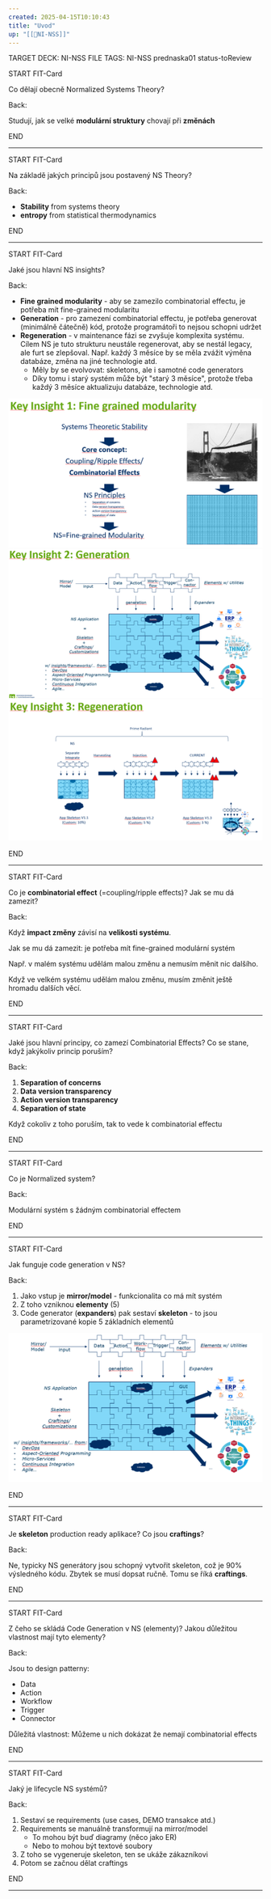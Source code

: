 ```yaml
---
created: 2025-04-15T10:10:43
title: "Uvod"
up: "[[📖NI-NSS]]"
---
```


TARGET DECK: NI-NSS
FILE TAGS: NI-NSS prednaska01 status-toReview


START
FIT-Card

Co dělají obecně Normalized Systems Theory?

Back:

Studují, jak se velké **modulární struktury** chovají při **změnách**
<!--ID: 1746599654337-->
END

---


START
FIT-Card

Na základě jakých principů jsou postavený NS Theory?

Back:

- **Stability** from systems theory
- **entropy** from statistical thermodynamics
<!--ID: 1746599654344-->
END

---


START
FIT-Card

Jaké jsou hlavní NS insights?

Back:

- **Fine grained modularity** - aby se zamezilo combinatorial effectu, je potřeba mít fine-grained modularitu
- **Generation** - pro zamezení combinatorial effectu, je potřeba generovat (minimálně čátečně) kód, protože programátoři to nejsou schopni udržet 
- **Regeneration** - v maintenance fázi se zvyšuje komplexita systému. Cílem NS je tuto strukturu neustále regenerovat, aby se nestál legacy, ale furt se zlepšoval. Např. každý 3 měsíce by se měla zvážit výměna databáze, změna na jiné technologie atd.
	- Měly by se evolvovat: skeletons, ale i samotné code generators
	- Díky tomu i starý systém může být "starý 3 měsíce", protože třeba každý 3 měsíce aktualizuju databáze, technologie atd.

<!-- DetailInfoStart -->
![](../../Assets/Pasted%20image%2020250415105825.png)
![](../../Assets/Pasted%20image%2020250415105915.png)
![](../../Assets/Pasted%20image%2020250415105925.png)
<!-- DetailInfoEnd -->
<!--ID: 1746599654350-->
END

---


START
FIT-Card

Co je **combinatorial effect** (=coupling/ripple effects)? Jak se mu dá zamezit?

Back:

Když **impact změny** závisí na **velikosti systému**.

Jak se mu dá zamezit: je potřeba mít fine-grained modulární systém

Např. v malém systému udělám malou změnu a nemusím měnit nic dalšího.

Když ve velkém systému udělám malou změnu, musím změnit ještě hromadu dalších věcí.
<!--ID: 1746599654356-->
END

---


START
FIT-Card

Jaké jsou hlavní principy, co zamezí Combinatorial Effects? Co se stane, když jakýkoliv princip poruším?

Back:

1. **Separation of concerns**
2. **Data version transparency**
3. **Action version transparency**
4. **Separation of state**

Když cokoliv z toho poruším, tak to vede k combinatorial effectu
<!--ID: 1746599654364-->
END

---

START
FIT-Card

Co je Normalized system?

Back:

Modulární systém s žádným combinatorial effectem
<!--ID: 1746599654371-->
END

---

START
FIT-Card

Jak funguje code generation v NS?

Back:

1. Jako vstup je **mirror/model** - funkcionalita co má mít systém
2. Z toho vzniknou **elementy** (5)
3. Code generator (**expanders**) pak sestaví **skeleton** - to jsou parametrizované kopie 5 základních elementů

![](../../Assets/Pasted%20image%2020250415104808.png)
<!--ID: 1746599654377-->
END

---


START
FIT-Card

Je **skeleton** production ready aplikace?  Co jsou **craftings**?

Back:

Ne, typicky NS generátory jsou schopný vytvořit skeleton, což je 90% výsledného kódu. Zbytek se musí dopsat ručně. Tomu se říká **craftings**.
<!--ID: 1746599654384-->
END

---


START
FIT-Card

Z čeho se skládá Code Generation v NS (elementy)? Jakou důležitou vlastnost mají tyto elementy?

Back:

Jsou to design patterny:
- Data
- Action
- Workflow
- Trigger
- Connector

Důležitá vlastnost: Můžeme u nich dokázat že nemají combinatorial effects
<!--ID: 1746599654391-->
END

---


START
FIT-Card

Jaký je lifecycle NS systémů?

Back:

1. Sestaví se requirements (use cases, DEMO transakce atd.)
2. Requirements se manuálně transformují na mirror/model
	- To mohou být buď diagramy (něco jako ER)
	- Nebo to mohou být textové soubory
3. Z toho se vygeneruje skeleton, ten se ukáže zákazníkovi
4. Potom se začnou dělat craftings
<!--ID: 1746599654398-->
END

---
